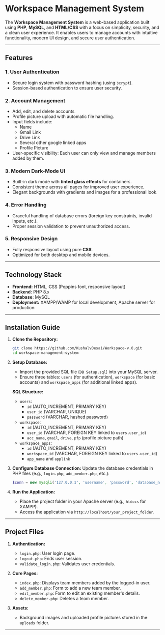 # Workspace Management System

The **Workspace Management System** is a web-based application built using **PHP**, **MySQL**, and **HTML/CSS** with a focus on simplicity, security, and a clean user experience. It enables users to manage accounts with intuitive functionality, modern UI design, and secure user authentication.

---

## Features

### 1. **User Authentication**
   - Secure login system with password hashing (using `bcrypt`).
   - Session-based authentication to ensure user security.

### 2. **Account Management**
   - Add, edit, and delete accounts.
   - Profile picture upload with automatic file handling.
   - Input fields include:
     - Name
     - Gmail Link
     - Drive Link
     - Several other google linked apps
     - Profile Picture
   - User-specific visibility: Each user can only view and manage members added by them.

### 3. **Modern Dark-Mode UI**
   - Built-in dark mode with **tinted glass effects** for containers.
   - Consistent theme across all pages for improved user experience.
   - Elegant backgrounds with gradients and images for a professional look.

### 4. **Error Handling**
   - Graceful handling of database errors (foreign key constraints, invalid inputs, etc.).
   - Proper session validation to prevent unauthorized access.

### 5. **Responsive Design**
   - Fully responsive layout using pure **CSS**.
   - Optimized for both desktop and mobile devices.

---

## Technology Stack

- **Frontend:** HTML, CSS (Poppins font, responsive layout)
- **Backend:** PHP 8.x
- **Database:** MySQL
- **Deployment:** XAMPP/WAMP for local development, Apache server for production

---

## Installation Guide

1. **Clone the Repository:**
   ```bash
   git clone https://github.com/KushalvDesai/Workspace-v.0.git
   cd workspace-management-system
   ```

2. **Setup Database:**
   - Import the provided SQL file (`DB Setup.sql`) into your MySQL server.
   - Ensure three tables: `users` (for authentication), `workspace` (for basic accounts) and `workspace_apps` (for additional linked apps).

   **SQL Structure:**
   - `users`:
     - `id` (AUTO_INCREMENT, PRIMARY KEY)
     - `user_id` (VARCHAR, UNIQUE)
     - `password` (VARCHAR, hashed password)
   - `workspace`:
     - `id` (AUTO_INCREMENT, PRIMARY KEY)
     - `user_id` (VARCHAR, FOREIGN KEY linked to `users.user_id`)
     - `acc_name`, `gmail`, `drive`, `pfp` (profile picture path)
   - `workspace_apps`:
     - `id` (AUTO_INCREMENT, PRIMARY KEY)
     - `workspace_id` (VARCHAR, FOREIGN KEY linked to `users.user_id`)
     - `app_name` and `applink`  

3. **Configure Database Connection:**
   Update the database credentials in PHP files (e.g., `login.php`, `add_member.php`, etc.):
   ```php
   $conn = new mysqli('127.0.0.1', 'username', 'password', 'database_name');
   ```

4. **Run the Application:**
   - Place the project folder in your Apache server (e.g., `htdocs` for XAMPP).
   - Access the application via `http://localhost/your_project_folder`.

---

## Project Files

1. **Authentication:**
   - `login.php`: User login page.
   - `logout.php`: Ends user session.
   - `validate_login.php`: Validates user credentials.

2. **Core Pages:**
   - `index.php`: Displays team members added by the logged-in user.
   - `add_member.php`: Form to add a new team member.
   - `edit_member.php`: Form to edit an existing member's details.
   - `delete_member.php`: Deletes a team member.

4. **Assets:**
   - Background images and uploaded profile pictures stored in the `uploads` folder.

---

